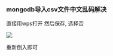 

### mongodb导入csv文件中文乱码解决

直接用wps打开 然后保存, 选择否

![](https://qiniu.espe.work/blog/20220711172209.png)

重新倒入即可

